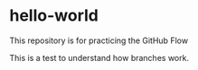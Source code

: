 # hello-world
This repository is for practicing the GitHub Flow


This is a test to understand how branches work.
